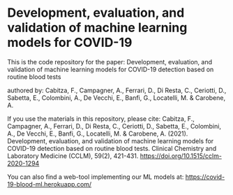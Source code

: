 # Development, evaluation, and validation of machine learning models for COVID-19
This is the code repository for the paper:
Development, evaluation, and validation of machine learning models for COVID-19 detection based on routine blood tests
 
authored by:
Cabitza, F., Campagner, A., Ferrari, D., Di Resta, C., Ceriotti, D., Sabetta, E., Colombini, A., De Vecchi, E., Banfi, G., Locatelli, M. & Carobene, A.

If you use the materials in this repository, please cite:
Cabitza, F., Campagner, A., Ferrari, D., Di Resta, C., Ceriotti, D., Sabetta, E., Colombini, A., De Vecchi, E., Banfi, G., Locatelli, M. & Carobene, A. (2021).
Development, evaluation, and validation of machine learning models for COVID-19 detection based on routine blood tests.
Clinical Chemistry and Laboratory Medicine (CCLM), 59(2), 421-431.
https://doi.org/10.1515/cclm-2020-1294


You can also find a web-tool implementing our ML models at:
https://covid-19-blood-ml.herokuapp.com/